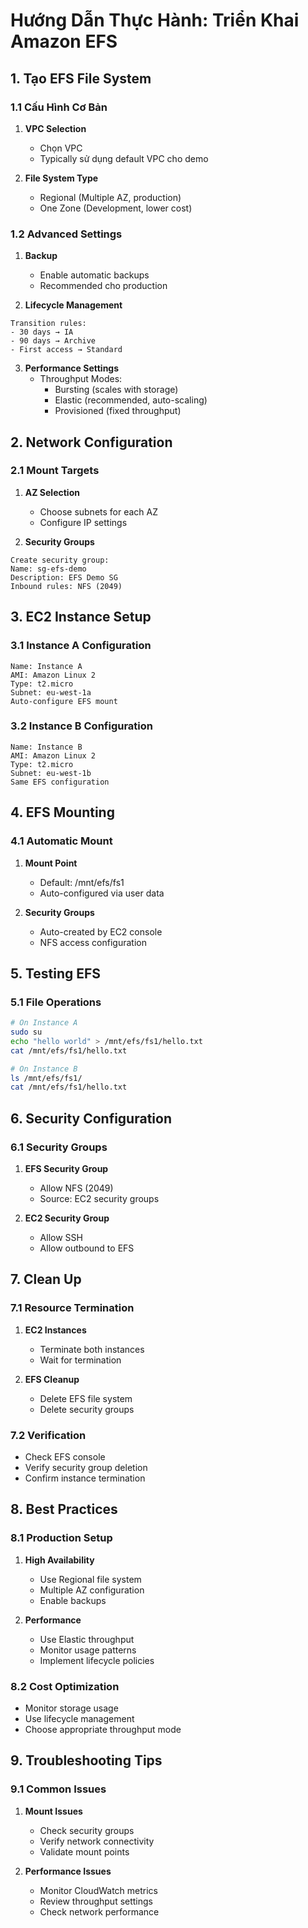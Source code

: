 # Hướng Dẫn Thực Hành: Triển Khai Amazon EFS

## 1. Tạo EFS File System

### 1.1 Cấu Hình Cơ Bản
1. **VPC Selection**
   - Chọn VPC
   - Typically sử dụng default VPC cho demo

2. **File System Type**
   - Regional (Multiple AZ, production)
   - One Zone (Development, lower cost)

### 1.2 Advanced Settings
1. **Backup**
   - Enable automatic backups
   - Recommended cho production

2. **Lifecycle Management**
```plaintext
Transition rules:
- 30 days → IA
- 90 days → Archive
- First access → Standard
```

3. **Performance Settings**
   - Throughput Modes:
     - Bursting (scales with storage)
     - Elastic (recommended, auto-scaling)
     - Provisioned (fixed throughput)

## 2. Network Configuration

### 2.1 Mount Targets
1. **AZ Selection**
   - Choose subnets for each AZ
   - Configure IP settings

2. **Security Groups**
```plaintext
Create security group:
Name: sg-efs-demo
Description: EFS Demo SG
Inbound rules: NFS (2049)
```

## 3. EC2 Instance Setup

### 3.1 Instance A Configuration
```plaintext
Name: Instance A
AMI: Amazon Linux 2
Type: t2.micro
Subnet: eu-west-1a
Auto-configure EFS mount
```

### 3.2 Instance B Configuration
```plaintext
Name: Instance B
AMI: Amazon Linux 2
Type: t2.micro
Subnet: eu-west-1b
Same EFS configuration
```

## 4. EFS Mounting

### 4.1 Automatic Mount
1. **Mount Point**
   - Default: /mnt/efs/fs1
   - Auto-configured via user data

2. **Security Groups**
   - Auto-created by EC2 console
   - NFS access configuration

## 5. Testing EFS

### 5.1 File Operations
```bash
# On Instance A
sudo su
echo "hello world" > /mnt/efs/fs1/hello.txt
cat /mnt/efs/fs1/hello.txt

# On Instance B
ls /mnt/efs/fs1/
cat /mnt/efs/fs1/hello.txt
```

## 6. Security Configuration

### 6.1 Security Groups
1. **EFS Security Group**
   - Allow NFS (2049)
   - Source: EC2 security groups

2. **EC2 Security Group**
   - Allow SSH
   - Allow outbound to EFS

## 7. Clean Up

### 7.1 Resource Termination
1. **EC2 Instances**
   - Terminate both instances
   - Wait for termination

2. **EFS Cleanup**
   - Delete EFS file system
   - Delete security groups

### 7.2 Verification
- Check EFS console
- Verify security group deletion
- Confirm instance termination

## 8. Best Practices

### 8.1 Production Setup
1. **High Availability**
   - Use Regional file system
   - Multiple AZ configuration
   - Enable backups

2. **Performance**
   - Use Elastic throughput
   - Monitor usage patterns
   - Implement lifecycle policies

### 8.2 Cost Optimization
- Monitor storage usage
- Use lifecycle management
- Choose appropriate throughput mode

## 9. Troubleshooting Tips

### 9.1 Common Issues
1. **Mount Issues**
   - Check security groups
   - Verify network connectivity
   - Validate mount points

2. **Performance Issues**
   - Monitor CloudWatch metrics
   - Review throughput settings
   - Check network performance